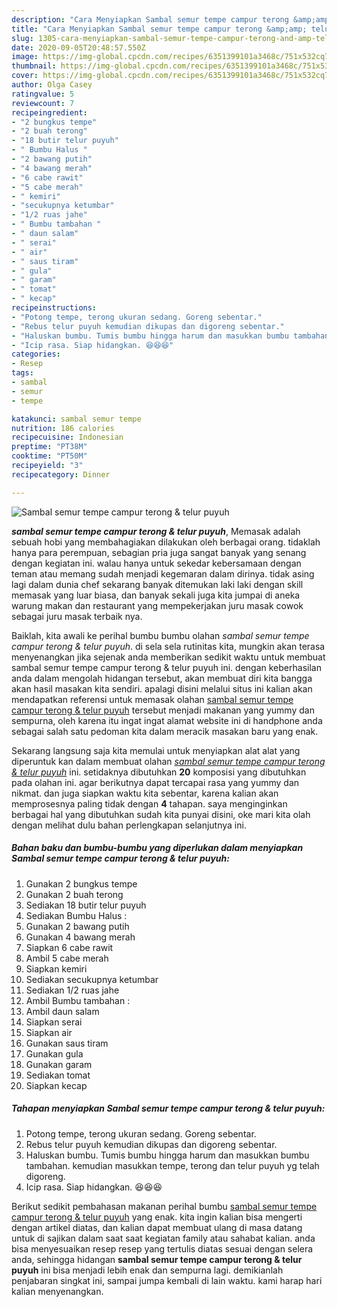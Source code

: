 ```yaml
---
description: "Cara Menyiapkan Sambal semur tempe campur terong &amp;amp; telur puyuh yang Sempurna"
title: "Cara Menyiapkan Sambal semur tempe campur terong &amp;amp; telur puyuh yang Sempurna"
slug: 1305-cara-menyiapkan-sambal-semur-tempe-campur-terong-and-amp-telur-puyuh-yang-sempurna
date: 2020-09-05T20:48:57.550Z
image: https://img-global.cpcdn.com/recipes/6351399101a3468c/751x532cq70/sambal-semur-tempe-campur-terong-telur-puyuh-foto-resep-utama.jpg
thumbnail: https://img-global.cpcdn.com/recipes/6351399101a3468c/751x532cq70/sambal-semur-tempe-campur-terong-telur-puyuh-foto-resep-utama.jpg
cover: https://img-global.cpcdn.com/recipes/6351399101a3468c/751x532cq70/sambal-semur-tempe-campur-terong-telur-puyuh-foto-resep-utama.jpg
author: Olga Casey
ratingvalue: 5
reviewcount: 7
recipeingredient:
- "2 bungkus tempe"
- "2 buah terong"
- "18 butir telur puyuh"
- " Bumbu Halus "
- "2 bawang putih"
- "4 bawang merah"
- "6 cabe rawit"
- "5 cabe merah"
- " kemiri"
- "secukupnya ketumbar"
- "1/2 ruas jahe"
- " Bumbu tambahan "
- " daun salam"
- " serai"
- " air"
- " saus tiram"
- " gula"
- " garam"
- " tomat"
- " kecap"
recipeinstructions:
- "Potong tempe, terong ukuran sedang. Goreng sebentar."
- "Rebus telur puyuh kemudian dikupas dan digoreng sebentar."
- "Haluskan bumbu. Tumis bumbu hingga harum dan masukkan bumbu tambahan. kemudian masukkan tempe, terong dan telur puyuh yg telah digoreng."
- "Icip rasa. Siap hidangkan. 😆😆😆"
categories:
- Resep
tags:
- sambal
- semur
- tempe

katakunci: sambal semur tempe 
nutrition: 186 calories
recipecuisine: Indonesian
preptime: "PT38M"
cooktime: "PT50M"
recipeyield: "3"
recipecategory: Dinner

---
```



![Sambal semur tempe campur terong &amp; telur puyuh](https://img-global.cpcdn.com/recipes/6351399101a3468c/751x532cq70/sambal-semur-tempe-campur-terong-telur-puyuh-foto-resep-utama.jpg)

<b><i>sambal semur tempe campur terong &amp; telur puyuh</i></b>, Memasak adalah sebuah hobi yang membahagiakan dilakukan oleh berbagai orang. tidaklah hanya para perempuan, sebagian pria juga sangat banyak yang senang dengan kegiatan ini. walau hanya untuk sekedar kebersamaan dengan teman atau memang sudah menjadi kegemaran dalam dirinya. tidak asing lagi dalam dunia chef sekarang banyak ditemukan laki laki dengan skill memasak yang luar biasa, dan banyak sekali juga kita jumpai di aneka warung makan dan restaurant yang mempekerjakan juru masak cowok sebagai juru masak terbaik nya.

Baiklah, kita awali ke perihal bumbu bumbu olahan <i>sambal semur tempe campur terong &amp; telur puyuh</i>. di sela sela rutinitas kita, mungkin akan terasa menyenangkan jika sejenak anda memberikan sedikit waktu untuk membuat sambal semur tempe campur terong &amp; telur puyuh ini. dengan keberhasilan anda dalam mengolah hidangan tersebut, akan membuat diri kita bangga akan hasil masakan kita sendiri. apalagi disini melalui situs ini kalian akan mendapatkan referensi untuk memasak olahan <u>sambal semur tempe campur terong &amp; telur puyuh</u> tersebut menjadi makanan yang yummy dan sempurna, oleh karena itu ingat ingat alamat website ini di handphone anda sebagai salah satu pedoman kita dalam meracik masakan baru yang enak.




Sekarang langsung saja kita memulai untuk menyiapkan alat alat yang diperuntuk kan dalam membuat olahan <u><i>sambal semur tempe campur terong &amp; telur puyuh</i></u> ini. setidaknya dibutuhkan <b>20</b> komposisi yang dibutuhkan pada olahan ini. agar berikutnya dapat tercapai rasa yang yummy dan nikmat. dan juga siapkan waktu kita sebentar, karena kalian akan memprosesnya paling tidak dengan <b>4</b> tahapan. saya menginginkan berbagai hal yang dibutuhkan sudah kita punyai disini, oke mari kita olah dengan melihat dulu bahan perlengkapan selanjutnya ini.

<!--inarticleads1-->

##### Bahan baku dan bumbu-bumbu yang diperlukan dalam menyiapkan Sambal semur tempe campur terong &amp; telur puyuh:

1. Gunakan 2 bungkus tempe
1. Gunakan 2 buah terong
1. Sediakan 18 butir telur puyuh
1. Sediakan  Bumbu Halus :
1. Gunakan 2 bawang putih
1. Gunakan 4 bawang merah
1. Siapkan 6 cabe rawit
1. Ambil 5 cabe merah
1. Siapkan  kemiri
1. Sediakan secukupnya ketumbar
1. Sediakan 1/2 ruas jahe
1. Ambil  Bumbu tambahan :
1. Ambil  daun salam
1. Siapkan  serai
1. Siapkan  air
1. Gunakan  saus tiram
1. Gunakan  gula
1. Gunakan  garam
1. Sediakan  tomat
1. Siapkan  kecap




<!--inarticleads2-->

##### Tahapan menyiapkan Sambal semur tempe campur terong &amp; telur puyuh:

1. Potong tempe, terong ukuran sedang. Goreng sebentar.
1. Rebus telur puyuh kemudian dikupas dan digoreng sebentar.
1. Haluskan bumbu. Tumis bumbu hingga harum dan masukkan bumbu tambahan. kemudian masukkan tempe, terong dan telur puyuh yg telah digoreng.
1. Icip rasa. Siap hidangkan. 😆😆😆




Berikut sedikit pembahasan makanan perihal bumbu <u>sambal semur tempe campur terong &amp; telur puyuh</u> yang enak. kita ingin kalian bisa mengerti dengan artikel diatas, dan kalian dapat membuat ulang di masa datang untuk di sajikan dalam saat saat kegiatan family atau sahabat kalian. anda bisa menyesuaikan resep resep yang tertulis diatas sesuai dengan selera anda, sehingga hidangan <b>sambal semur tempe campur terong &amp; telur puyuh</b> ini bisa menjadi lebih enak dan sempurna lagi. demikianlah penjabaran singkat ini, sampai jumpa kembali di lain waktu. kami harap hari kalian menyenangkan.
